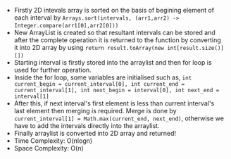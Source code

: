 * Firstly 2D intevals array is sorted on the basis of begining element of each interval by `Arrays.sort(intervals, (arr1,arr2) -> Integer.compare(arr1[0],arr2[0]))`
​
* New ArrayList is created so that resultant intervals can be stored and after the complete operation it is returned to the function by converting it into 2D array by using `return result.toArray(new int[result.size()][])`
​
* Starting interval is firstly stored into the arraylist and then for loop is used for further operation.
​
* Inside the for loop, some variables are initialised such as,
`int current_begin = current_interval[0],
int current_end = current_interval[1],
int next_begin = interval[0],
int next_end = interval[1]`
* After this, if next interval's first element is less than current interval's last element then merging is required. Merge is done by `current_interval[1] = Math.max(current_end, next_end)`, otherwise we have to add the intervals directly into the arraylist.
​
* Finally arraylist is converted into 2D array and returned!
​
* Time Complexity: O(nlogn)
​
* Space Complexity: O(n)